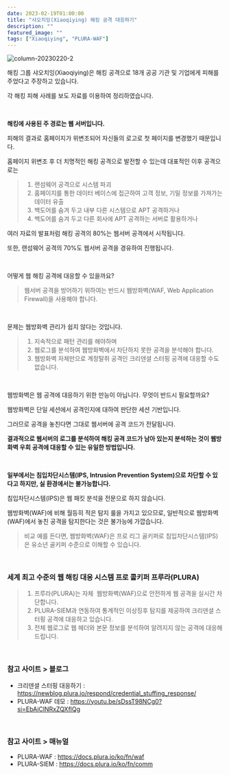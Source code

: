 ```yaml
---
date: 2023-02-19T01:00:00
title: "샤오치잉(Xiaoqiying) 해킹 공격 대응하기"
description: ""
featured_image: ""
tags: ["Xiaoqiying", "PLURA-WAF"]
---
```


![column-20230220-2](https://github.com/user-attachments/assets/f745d1bc-f503-4749-8827-9feb5407b156)

해킹 그룹 샤오치잉(Xiaoqiying)은 해킹 공격으로 18개 공공 기관 및 기업에게 피해를 주었다고 주장하고 있습니다.

각 해킹 피해 사례를 보도 자료를 이용하여 정리하였습니다.

<br>

**해킹에 사용된 주 경로는 웹 서버입니다.**

피해의 결과로 홈페이지가 위변조되어 자신들의 로고로 첫 페이지를 변경했기 때문입니다.

홈페이지 위변조 후 더 치명적인 해킹 공격으로 발전할 수 있는데 대표적인 이후 공격으로는

> 1) 랜섬웨어 공격으로 시스템 파괴
> 2) 홈페이지를 통한 데이터 베이스에 접근하여 고객 정보, 기밀 정보를 가져가는 데이터 유출
> 3) 백도어를 숨겨 두고 내부 다른 시스템으로 APT 공격하거나
> 4) 백도어를 숨겨 두고 다른 회사에 APT 공격하는 서버로 활용하거나

여러 자료의 발표처럼 해킹 공격의 80%는 웹서버 공격에서 시작됩니다.

또한, 랜섬웨어 공격의 70%도 웹서버 공격을 경유하여 진행됩니다.

<br>

어떻게 웹 해킹 공격에 대응할 수 있을까요?

> 웹서버 공격을 방어하기 위하여는 반드시 웹방화벽(WAF, Web Application Firewall)을 사용해야 합니다.

<br>

문제는 웹방화벽 관리가 쉽지 않다는 것입니다.

> 1) 지속적으로 패턴 관리를 해야하며
> 2) 웹로그를 분석하여 웹방화벽에서 차단하지 못한 공격을 분석해야 합니다.
> 3) 웹방화벽 자체만으로 계정탈취 공격인 크리덴셜 스터핑 공격에 대응할 수도 없습니다.

<br>

웹방화벽은 웹 공격에 대응하기 위한 만능이 아닙니다. 무엇이 반드시 필요할까요?

웹방화벽은 단일 세션에서 공격인지에 대하여 판단한 세션 기반입니다. 

그러므로 공격을 놓친다면 그대로 웹서버에 공격 코드가 전달됩니다.

**결과적으로 웹서버의 로그를 분석하여 해킹 공격 코드가 남아 있는지 분석하는 것이 웹방화벽 우회 공격에 대응할 수 있는 유일한 방법입니다.**

<br>

**일부에서는 침입차단시스템(IPS, Intrusion Prevention System)으로 차단할 수 있다고 하지만, 실 환경에서는 불가능합니다.**

침입차단시스템(IPS)은 웹 패킷 분석을 전문으로 하지 않습니다. 

웹방화벽(WAF)에 비해 월등히 적은 탐지 룰을 가지고 있으므로, 일반적으로 웹방화벽(WAF)에서 놓친 공격을 탐지한다는 것은 불가능에 가깝습니다.

> 비교 예를 든다면, 웹방화벽(WAF)은 프로 리그 골키퍼로 침입차단시스템(IPS)은 유소년 골키퍼 수준으로 이해할 수 있습니다.

<br>

### 세계 최고 수준의 웹 해킹 대응 시스템 프로 콜키퍼 프루라(PLURA)
> 1. 프루라(PLURA)는 자체  웹방화벽(WAF)으로 안전하게 웹 공격을 실시간 차단합니다.
> 2. PLURA-SIEM과 연동하여 통계적인 이상징후 탐지를 제공하여 크리덴셜 스터핑 공격에 대응하고 있습니다.
> 3. 전체 웹로그로 웹 헤더와 본문 정보를 분석하여 알려지지 않는 공격에 대응해 드립니다.

<br>

### 참고 사이트 > 블로그

- 크리덴셜 스터핑 대응하기 : https://newblog.plura.io/respond/credential_stuffing_response/
- PLURA-WAF 데모 : https://youtu.be/sDssT98NCg0?si=EbAiClNRxZQXflQg

<br>

### 참고 사이트 > 매뉴얼

- PLURA-WAF : https://docs.plura.io/ko/fn/waf
- PLURA-SIEM : https://docs.plura.io/ko/fn/comm
